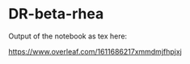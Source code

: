 # DR-beta-rhea

Output of the notebook as tex here:

https://www.overleaf.com/1611686217xmmdmjfhpjxj
